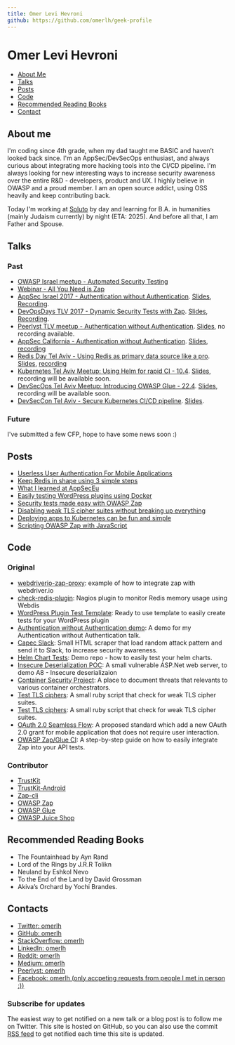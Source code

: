 ```yaml
---
title: Omer Levi Hevroni
github: https://github.com/omerlh/geek-profile
---
```


# Omer Levi Hevroni

 - [About Me](#about-me)
 - [Talks](#talks)
 - [Posts](#posts)
 - [Code](#code)
 - [Recommended Reading Books](#recommended-reading-books)
 - [Contact](#contacts)

## About me
I'm coding since 4th grade, when my dad taught me BASIC and haven’t looked back since. I'm an AppSec/DevSecOps enthusiast, and always curious about integrating more hacking tools into the CI/CD pipeline. I'm always looking for new interesting ways to increase security awareness over the entire R&D - developers, product and UX. I highly believe in OWASP and a proud member. I am an open source addict, using OSS heavily and keep contributing back. 

Today I'm working at [Soluto](https://www.solutotlv.com) by day and learning for B.A. in humanities (mainly Judaism currently) by night (ETA: 2025). And  before all that, I am Father and Spouse.

## Talks

### Past
- [OWASP Israel meetup - Automated Security Testing](https://www.slideshare.net/SolutoTLV/automated-security-testing-74232725)
- [Webinar - All You Need is Zap](https://www.youtube.com/watch?v=AQX84p9NhqY)
- [AppSec Israel 2017 - Authentication without Authentication](https://owaspappsecisrael2017.sched.com/event/CSDJ?iframe=no). [Slides](https://www.slideshare.net/SolutoTLV/app-sec-il), [Recording](https://www.youtube.com/watch?v=EOB6WiDXADo&t=40s).
- [DevOpsDays TLV 2017 - Dynamic Security Tests with Zap](https://www.devopsdays.org/events/2017-tel-aviv/program/yshay-yaacobi). [Slides](https://www.slideshare.net/SolutoTLV/all-you-need-is-zap-slide-share-81919046), [Recording](https://www.youtube.com/watch?v=-xWqdxOK-Ao&t=50s).
- [Peerlyst TLV meetup - Authentication without Authentication](https://www.meetup.com/PeerlystTelAviv/events/244892165/?rv=ea1&_af=event&_af_eid=244892165&https=on). [Slides](https://www.slideshare.net/SolutoTLV/authentication-without-authentication-peerlyst-meetuo), no recording available.
- [AppSec California - Authentication without Authentication](https://appseccalifornia2018.sched.com/event/CuR0/authentication-without-authentication). [Slides](https://www.slideshare.net/SolutoTLV/authentication-without-authentication-appsec-california), [recording](https://www.youtube.com/watch?v=57FrvVvIq6I&index=21&list=PLpr-xdpM8wG-mJASEZ4TqFYtiRgasd-ki&t=0s)
- [Redis Day Tel Aviv - Using Redis as primary data source like a pro](https://www.eventbrite.com/e/redis-day-tlv-2018-registration-41778371233). [Slides](https://www.slideshare.net/SolutoTLV/storing-data-in-redis-like-a-pro), [recording](https://www.youtube.com/watch?v=7bdaR5jNe54&t=0s&list=PL83Wfqi-zYZGfjMxkcfumJdVTYEdAMyom&index=12)
- [Kubernetes Tel Aviv Meetup: Using Helm for rapid CI - 10.4](https://www.meetup.com/Kubernetes-Tel-Aviv/events/248536747/). [Slides](https://www.slideshare.net/SolutoTLV/kubernetes-deployment-without-hassle-93443887), recording will be available soon.
- [DevSecOps Tel Aviv Meetup: Introducing OWASP Glue - 22.4](https://www.meetup.com/DevSecOps-Israel/events/247354428/comments/489314564/?). [Slides](https://www.slideshare.net/SolutoTLV/owasp-glue), recording will be available soon.
- [DevSecCon Tel Aviv - Secure Kubernetes CI/CD pipeline](https://www.devseccon.com/tel-aviv-2018/session/secure-pipeline-weve-built-secure-kubernetes-ci-cd-pipeline/). [Slides](https://www.slideshare.net/SolutoTLV/security-testing-for-containerized-applications).

### Future
I've submitted a few CFP, hope to have some news soon :)

## Posts
- [Userless User Authentication For Mobile Applications](https://blog.solutotlv.com/userless-mobile-authentication/?utm_source=omerlh)
- [Keep Redis in shape using 3 simple steps](https://blog.solutotlv.com/keep-redis-shape-3-simple-steps/?utm_source=omerlh)
- [What I learned at AppSecEu](https://blog.solutotlv.com/my-thoughts-appseceurope/?utm_source=omerlh)
- [Easily testing WordPress plugins using Docker](https://blog.solutotlv.com/testing-wordpress-plugins-easy/?utm_source=omerlh)
- [Security tests made easy with OWASP Zap](https://blog.solutotlv.com/dynamic-security-testing-made-easy/?utm_source=omerlh)
- [Disabling weak TLS cipher suites without breaking up everything](https://blog.solutotlv.com/disable-weak-tls-cipher-suites-carefully/?utm_source=omerlh)
- [Deploying apps to Kubernetes can be fun and simple](https://blog.solutotlv.com/deploying-kubernetes-like-a-pro/?utm_source=omerlh)
- [Scripting OWASP Zap with JavaScript](https://medium.com/@omerlh/how-to-scripting-owasp-zap-with-javascript-1c1898b1e7e0)

## Code

### Original
- [webdriverio-zap-proxy](https://github.com/Soluto/webdriverio-zap-proxy): example of how to integrate zap with webdriver.io
- [check-redis-plugin](https://github.com/Soluto/check-redis-plugin): Nagios plugin to monitor Redis memory usage using Webdis
- [WordPress Plugin Test Template](https://github.com/Soluto/wordpress-plugin-tests-template): Ready to use template to easily create tests for your WordPress plugin
- [Authentication without Authentication demo](https://github.com/Soluto/authentication-without-authentication-demo): A demo for my Authentication without Authentication talk.
- [Capec Slack](https://github.com/omerlh/capec-slack): Small HTML scraper that load random attack pattern and send it to Slack, to increase security awareness.
- [Helm Chart Tests](https://github.com/omerlh/helm-chart-tests-demo): Demo repo - how to easily test your helm charts.
- [Insecure Deserialization POC](https://github.com/omerlh/insecure-deserialisation-net-poc): A small vulnerable ASP.Net web server, to demo A8 - Insecure deserializaion
- [Container Security Project](https://github.com/Soluto/containers-security-project): A place to document threats that relevants to various container orchestrators.
- [Test TLS ciphers](https://github.com/Soluto/test-ssl-cipher-suites): A small ruby script that check for weak TLS cipher suites.
- [Test TLS ciphers](https://github.com/Soluto/test-ssl-cipher-suites): A small ruby script that check for weak TLS cipher suites.
- [OAuth 2.0 Seamless Flow](https://github.com/Soluto/oauth-jwt-otp-client-assertion): A proposed standard which add a new OAuth 2.0 grant for mobile application that does not require user interaction.
- [OWASP Zap/Glue CI](https://github.com/Soluto/owasp-zap-glue-ci-images): A step-by-step guide on how to easily integrate Zap into your API tests.


### Contributor
 - [TrustKit](https://github.com/datatheorem/TrustKit)
 - [TrustKit-Android](https://github.com/datatheorem/TrustKit-Android)
 - [Zap-cli](https://github.com/Grunny/zap-cli/graphs)
 - [OWASP Zap](https://github.com/zaproxy/zaproxy)
 - [OWASP Glue](https://github.com/OWASP/glue)
 - [OWASP Juice Shop](https://github.com/bkimminich/juice-shop)

## Recommended Reading Books
- The Fountainhead by Ayn Rand
- Lord of the Rings by J.R.R Tolikn
- Neuland by Eshkol Nevo
- To the End of the Land by David Grossman
- Akiva’s Orchard by Yochi Brandes.

## Contacts
- [Twitter: omerlh](https://twitter.com/omerlh)
- [GitHub: omerlh](https://github.com/omerlh)
- [StackOverflow: omerlh](https://stackoverflow.com/users/4792970/omer-levi-hevroni)
- [LinkedIn: omerlh](https://www.linkedin.com/in/omerlh/)
- [Reddit: omerlh ](https://www.reddit.com/user/omerlh)
- [Medium: omerlh](https://medium.com/@omerlh/)
- [Peerlyst: omerlh](https://www.peerlyst.com/users/omer-levi-hevroni/info?trk=user_dropdown)
- [Facebook: omerlh (only accpeting requests from people I met in person :))](https://www.facebook.com/omerlh)

### Subscribe for updates
The easiest way to get notified on a new talk or a blog post is to follow me on Twitter. 
This site is hosted on GitHub, so you can also use the commit [RSS feed](https://github.com/omerlh/geek-profile/commits/master.atom) to get notified each time this site is updated.